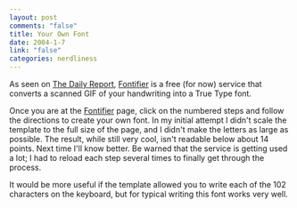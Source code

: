 ```yaml
--- 
layout: post
comments: "false"
title: Your Own Font
date: 2004-1-7
link: "false"
categories: nerdliness
---
```

As seen on <a href="http://zeldman.com/" title="Jeffrey Zeldman">The Daily Report</a>, <a href="http://www.fontifier.com" title="Fontifier.com">Fontifier</a> is a free (for now) service that converts a scanned GIF of your handwriting into a True Type font.

Once you are at the <a href="http://www.fontifier.com" title="Fontifier.com">Fontifier</a> page, click on the numbered steps and follow the directions to create your own font. In my initial attempt I didn't scale the template to the full size of the page, and I didn't make the letters as large as possible. The result, while still very cool, isn't readable below about 14 points. Next time I'll know better. Be warned that the service is getting used a lot; I had to reload each step several times to finally get through the process.

It would be more useful if the template allowed you to write each of the 102 characters on the keyboard, but for typical writing this font works very well.
